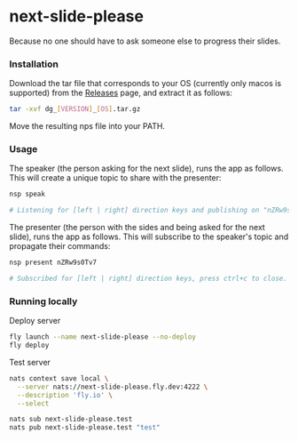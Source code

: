 # next-slide-please
Because no one should have to ask someone else to progress their slides.

### Installation

Download the tar file that corresponds to your OS (currently only macos is supported) from the [Releases](https://github.com/codingconcepts/next-slide-please/releases/latest) page, and extract it as follows:

``` sh
tar -xvf dg_[VERSION]_[OS].tar.gz
```

Move the resulting nps file into your PATH.

### Usage

The speaker (the person asking for the next slide), runs the app as follows. This will create a unique topic to share with the presenter:

``` sh
nsp speak

# Listening for [left | right] direction keys and publishing on "nZRw9s0Tv7", press ctrl+c to close.
```

The presenter (the person with the sides and being asked for the next slide), runs the app as follows. This will subscribe to the speaker's topic and propagate their commands:

``` sh
nsp present nZRw9s0Tv7

# Subscribed for [left | right] direction keys, press ctrl+c to close.
```

### Running locally

Deploy server

``` sh
fly launch --name next-slide-please --no-deploy
fly deploy
```

Test server

``` sh
nats context save local \
  --server nats://next-slide-please.fly.dev:4222 \
  --description 'fly.io' \
  --select 

nats sub next-slide-please.test
nats pub next-slide-please.test "test"
```